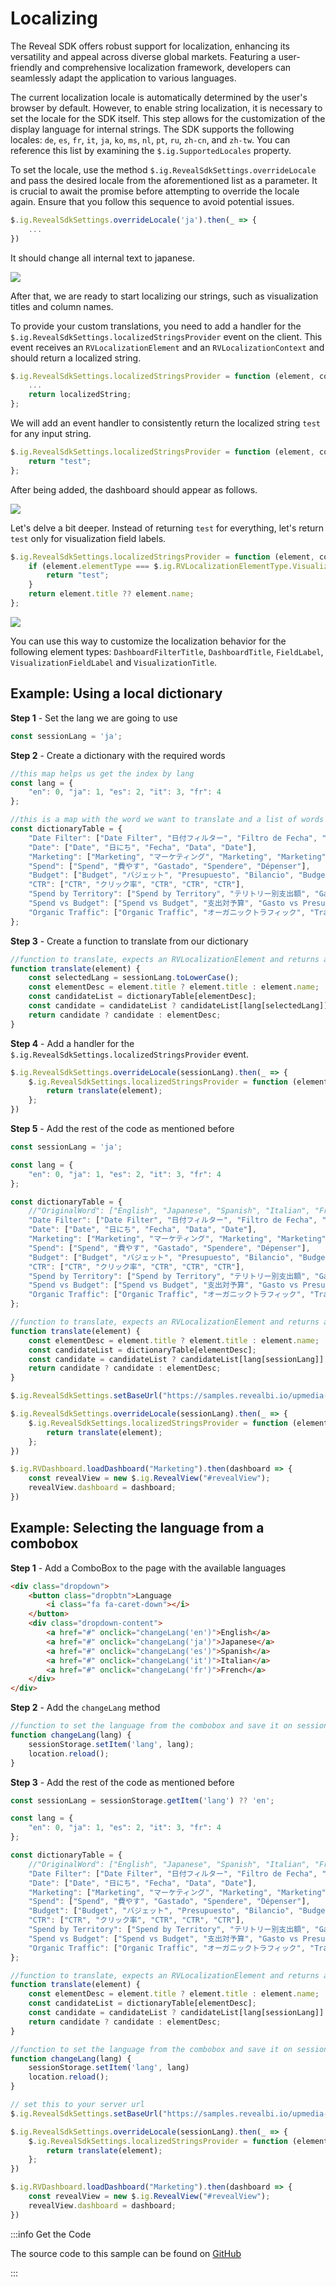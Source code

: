 # Localizing

The Reveal SDK offers robust support for localization, enhancing its versatility and appeal across diverse global markets. Featuring a user-friendly and comprehensive localization framework, developers can seamlessly adapt the application to various languages.

The current localization locale is automatically determined by the user's browser by default. However, to enable string localization, it is necessary to set the locale for the SDK itself. This step allows for the customization of the display language for internal strings. The SDK supports the following locales: `de`, `es`, `fr`, `it`, `ja`, `ko`, `ms`, `nl`, `pt`, `ru`, `zh-cn`, and `zh-tw`. You can reference this list by examining the `$.ig.SupportedLocales` property.

To set the locale, use the method `$.ig.RevealSdkSettings.overrideLocale` and pass the desired locale from the aforementioned list as a parameter. It is crucial to await the promise before attempting to override the locale again. Ensure that you follow this sequence to avoid potential issues.

```js
$.ig.RevealSdkSettings.overrideLocale('ja').then(_ => {
    ...
})
```

It should change all internal text to japanese.

![](images/localization-override.jpg)

After that, we are ready to start localizing our strings, such as visualization titles and column names.

To provide your custom translations, you need to add a handler for the `$.ig.RevealSdkSettings.localizedStringsProvider` event on the client. This event receives an `RVLocalizationElement` and an `RVLocalizationContext` and should return a localized string.

```js
$.ig.RevealSdkSettings.localizedStringsProvider = function (element, context) {
    ...
    return localizedString;
};
```

We will add an event handler to consistently return the localized string `test` for any input string.

```js
$.ig.RevealSdkSettings.localizedStringsProvider = function (element, context) {
    return "test";
};
```

After being added, the dashboard should appear as follows.

![](images/localization-test.jpg)

Let's delve a bit deeper. Instead of returning `test` for everything, let's return `test` only for visualization field labels.

```js
$.ig.RevealSdkSettings.localizedStringsProvider = function (element, context) {
    if (element.elementType === $.ig.RVLocalizationElementType.VisualizationFieldLabel) {
        return "test";
    }
    return element.title ?? element.name;
};
```

![](images/localization-test-visualization-fields.jpg)

You can use this way to customize the localization behavior for the following element types: `DashboardFilterTitle`, `DashboardTitle`, `FieldLabel`, `VisualizationFieldLabel` and `VisualizationTitle`.

## Example: Using a local dictionary

**Step 1** - Set the lang we are going to use

```js
const sessionLang = 'ja';
```

**Step 2** - Create a dictionary with the required words

```js
//this map helps us get the index by lang
const lang = {
    "en": 0, "ja": 1, "es": 2, "it": 3, "fr": 4
};

//this is a map with the word we want to translate and a list of words in each language
const dictionaryTable = {
    "Date Filter": ["Date Filter", "日付フィルター", "Filtro de Fecha", "Filtro data", "Filtre de date"],
    "Date": ["Date", "日にち", "Fecha", "Data", "Date"],
    "Marketing": ["Marketing", "マーケティング", "Marketing", "Marketing", "Commercialisation"],
    "Spend": ["Spend", "費やす", "Gastado", "Spendere", "Dépenser"],
    "Budget": ["Budget", "バジェット", "Presupuesto", "Bilancio", "Budget"],
    "CTR": ["CTR", "クリック率", "CTR", "CTR", "CTR"],
    "Spend by Territory": ["Spend by Territory", "テリトリー別支出額", "Gastos por territorios", "Spese per territorio", "Dépenses par territoire"],
    "Spend vs Budget": ["Spend vs Budget", "支出対予算", "Gasto vs Presupuesto", "Spesa vs budget", "Dépenses vs budget"],
    "Organic Traffic": ["Organic Traffic", "オーガニックトラフィック", "Tráfico orgánico", "Traffico organico", "Trafic organique"],
};
```

**Step 3** - Create a function to translate from our dictionary

```js
//function to translate, expects an RVLocalizationElement and returns a localized string
function translate(element) {
    const selectedLang = sessionLang.toLowerCase();
    const elementDesc = element.title ? element.title : element.name;
    const candidateList = dictionaryTable[elementDesc];
    const candidate = candidateList ? candidateList[lang[selectedLang]] : undefined;
    return candidate ? candidate : elementDesc;
}
```

**Step 4** - Add a handler for the `$.ig.RevealSdkSettings.localizedStringsProvider` event.

```js
$.ig.RevealSdkSettings.overrideLocale(sessionLang).then(_ => {
    $.ig.RevealSdkSettings.localizedStringsProvider = function (element, context) {
        return translate(element);
    };
})
```

**Step 5** - Add the rest of the code as mentioned before

```js
const sessionLang = 'ja';

const lang = {
    "en": 0, "ja": 1, "es": 2, "it": 3, "fr": 4
};

const dictionaryTable = {
    //"OriginalWord": ["English", "Japanese", "Spanish", "Italian", "French"], => example guide
    "Date Filter": ["Date Filter", "日付フィルター", "Filtro de Fecha", "Filtro data", "Filtre de date"],
    "Date": ["Date", "日にち", "Fecha", "Data", "Date"],
    "Marketing": ["Marketing", "マーケティング", "Marketing", "Marketing", "Commercialisation"],
    "Spend": ["Spend", "費やす", "Gastado", "Spendere", "Dépenser"],
    "Budget": ["Budget", "バジェット", "Presupuesto", "Bilancio", "Budget"],
    "CTR": ["CTR", "クリック率", "CTR", "CTR", "CTR"],
    "Spend by Territory": ["Spend by Territory", "テリトリー別支出額", "Gastos por territorios", "Spese per territorio", "Dépenses par territoire"],
    "Spend vs Budget": ["Spend vs Budget", "支出対予算", "Gasto vs Presupuesto", "Spesa vs budget", "Dépenses vs budget"],
    "Organic Traffic": ["Organic Traffic", "オーガニックトラフィック", "Tráfico orgánico", "Traffico organico", "Trafic organique"],
};

//function to translate, expects an RVLocalizationElement and returns a localized string
function translate(element) {
    const elementDesc = element.title ? element.title : element.name;
    const candidateList = dictionaryTable[elementDesc];
    const candidate = candidateList ? candidateList[lang[sessionLang]] : undefined;
    return candidate ? candidate : elementDesc;
}

$.ig.RevealSdkSettings.setBaseUrl("https://samples.revealbi.io/upmedia-backend/reveal-api/");

$.ig.RevealSdkSettings.overrideLocale(sessionLang).then(_ => {
    $.ig.RevealSdkSettings.localizedStringsProvider = function (element, context) {
        return translate(element);
    };
})

$.ig.RVDashboard.loadDashboard("Marketing").then(dashboard => {
    const revealView = new $.ig.RevealView("#revealView");
    revealView.dashboard = dashboard;
})
```

## Example: Selecting the language from a combobox

**Step 1** - Add a ComboBox to the page with the available languages

```html
<div class="dropdown">
    <button class="dropbtn">Language
        <i class="fa fa-caret-down"></i>
    </button>
    <div class="dropdown-content">
        <a href="#" onclick="changeLang('en')">English</a>
        <a href="#" onclick="changeLang('ja')">Japanese</a>
        <a href="#" onclick="changeLang('es')">Spanish</a>
        <a href="#" onclick="changeLang('it')">Italian</a>
        <a href="#" onclick="changeLang('fr')">French</a>
    </div>
</div>
```

**Step 2** - Add the `changeLang` method

```js
//function to set the language from the combobox and save it on sessionStorage
function changeLang(lang) {
    sessionStorage.setItem('lang', lang);
    location.reload();
}
```

**Step 3** - Add the rest of the code as mentioned before

```js
const sessionLang = sessionStorage.getItem('lang') ?? 'en';

const lang = {
    "en": 0, "ja": 1, "es": 2, "it": 3, "fr": 4
};

const dictionaryTable = {
    //"OriginalWord": ["English", "Japanese", "Spanish", "Italian", "French"], => example guide
    "Date Filter": ["Date Filter", "日付フィルター", "Filtro de Fecha", "Filtro data", "Filtre de date"],
    "Date": ["Date", "日にち", "Fecha", "Data", "Date"],
    "Marketing": ["Marketing", "マーケティング", "Marketing", "Marketing", "Commercialisation"],
    "Spend": ["Spend", "費やす", "Gastado", "Spendere", "Dépenser"],
    "Budget": ["Budget", "バジェット", "Presupuesto", "Bilancio", "Budget"],
    "CTR": ["CTR", "クリック率", "CTR", "CTR", "CTR"],
    "Spend by Territory": ["Spend by Territory", "テリトリー別支出額", "Gastos por territorios", "Spese per territorio", "Dépenses par territoire"],
    "Spend vs Budget": ["Spend vs Budget", "支出対予算", "Gasto vs Presupuesto", "Spesa vs budget", "Dépenses vs budget"],
    "Organic Traffic": ["Organic Traffic", "オーガニックトラフィック", "Tráfico orgánico", "Traffico organico", "Trafic organique"],
};

//function to translate, expects an RVLocalizationElement and returns a localized string
function translate(element) {
    const elementDesc = element.title ? element.title : element.name;
    const candidateList = dictionaryTable[elementDesc];
    const candidate = candidateList ? candidateList[lang[sessionLang]] : undefined;
    return candidate ? candidate : elementDesc;
}

//function to set the language from the combobox and save it on sessionStorage
function changeLang(lang) {
    sessionStorage.setItem('lang', lang)
    location.reload();
}

// set this to your server url
$.ig.RevealSdkSettings.setBaseUrl("https://samples.revealbi.io/upmedia-backend/reveal-api/");

$.ig.RevealSdkSettings.overrideLocale(sessionLang).then(_ => {
    $.ig.RevealSdkSettings.localizedStringsProvider = function (element, context) {
        return translate(element);
    };
})

$.ig.RVDashboard.loadDashboard("Marketing").then(dashboard => {
    const revealView = new $.ig.RevealView("#revealView");
    revealView.dashboard = dashboard;
})
```

:::info Get the Code

The source code to this sample can be found
on [GitHub](https://github.com/RevealBi/sdk-samples-javascript/tree/main/LocalizingDashboards)

:::